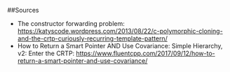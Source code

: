 ##Sources
- The constructor forwarding problem: https://katyscode.wordpress.com/2013/08/22/c-polymorphic-cloning-and-the-crtp-curiously-recurring-template-pattern/
- How to Return a Smart Pointer AND Use Covariance: Simple Hierarchy, v2: Enter the CRTP: https://www.fluentcpp.com/2017/09/12/how-to-return-a-smart-pointer-and-use-covariance/
